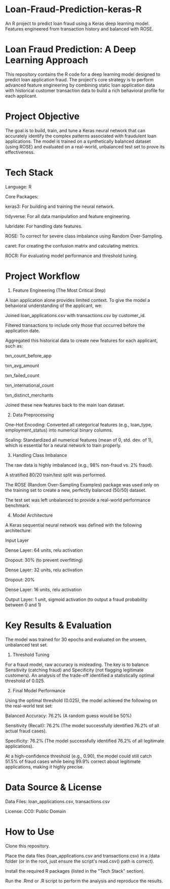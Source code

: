 # Loan-Fraud-Prediction-keras-R
An R project to predict loan fraud using a Keras deep learning model. Features engineered from transaction history and balanced with ROSE.


# Loan Fraud Prediction: A Deep Learning Approach

This repository contains the R code for a deep learning model designed to predict loan application fraud. The project's core strategy is to perform advanced feature engineering by combining static loan application data with historical customer transaction data to build a rich behavioral profile for each applicant.

# Project Objective

The goal is to build, train, and tune a Keras neural network that can accurately identify the complex patterns associated with fraudulent loan applications. The model is trained on a synthetically balanced dataset (using ROSE) and evaluated on a real-world, unbalanced test set to prove its effectiveness.

# Tech Stack

Language: R

Core Packages:

keras3: For building and training the neural network.

tidyverse: For all data manipulation and feature engineering.

lubridate: For handling date features.

ROSE: To correct for severe class imbalance using Random Over-Sampling.

caret: For creating the confusion matrix and calculating metrics.

ROCR: For evaluating model performance and threshold tuning.

# Project Workflow

1. Feature Engineering (The Most Critical Step)

A loan application alone provides limited context. To give the model a behavioral understanding of the applicant, we:

Joined loan_applications.csv with transactions.csv by customer_id.

Filtered transactions to include only those that occurred before the application date.

Aggregated this historical data to create new features for each applicant, such as:

txn_count_before_app

txn_avg_amount

txn_failed_count

txn_international_count

txn_distinct_merchants

Joined these new features back to the main loan dataset.

2. Data Preprocessing

One-Hot Encoding: Converted all categorical features (e.g., loan_type, employment_status) into numerical binary columns.

Scaling: Standardized all numerical features (mean of 0, std. dev. of 1), which is essential for a neural network to train properly.

3. Handling Class Imbalance

The raw data is highly imbalanced (e.g., 98% non-fraud vs. 2% fraud).

A stratified 80/20 train/test split was performed.

The ROSE (Random Over-Sampling Examples) package was used only on the training set to create a new, perfectly balanced (50/50) dataset.

The test set was left unbalanced to provide a real-world performance benchmark.

4. Model Architecture

A Keras sequential neural network was defined with the following architecture:

Input Layer

Dense Layer: 64 units, relu activation

Dropout: 30% (to prevent overfitting)

Dense Layer: 32 units, relu activation

Dropout: 20%

Dense Layer: 16 units, relu activation

Output Layer: 1 unit, sigmoid activation (to output a fraud probability between 0 and 1)

# Key Results & Evaluation

The model was trained for 30 epochs and evaluated on the unseen, unbalanced test set.

1. Threshold Tuning

For a fraud model, raw accuracy is misleading. The key is to balance Sensitivity (catching fraud) and Specificity (not flagging legitimate customers). An analysis of the trade-off identified a statistically optimal threshold of 0.025.

2. Final Model Performance

Using the optimal threshold (0.025), the model achieved the following on the real-world test set:

Balanced Accuracy: 76.2% (A random guess would be 50%)

Sensitivity (Recall): 76.2% (The model successfully identified 76.2% of all actual fraud cases).

Specificity: 76.2% (The model successfully identified 76.2% of all legitimate applications).

At a high-confidence threshold (e.g., 0.90), the model could still catch 51.5% of fraud cases while being 99.9% correct about legitimate applications, making it highly precise.

# Data Source & License

Data Files: loan_applications.csv, transactions.csv

License: CC0: Public Domain


# How to Use

Clone this repository.

Place the data files (loan_applications.csv and transactions.csv) in a /data folder (or in the root, just ensure the script's read.csv() path is correct).

Install the required R packages (listed in the "Tech Stack" section).

Run the .Rmd or .R script to perform the analysis and reproduce the results.

